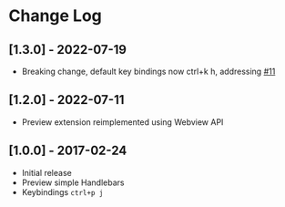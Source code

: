 # Change Log

## [1.3.0] - 2022-07-19
- Breaking change, default key bindings now ctrl+k h, addressing [#11](https://github.com/chaliy/vscode-handlebars-preview/issues/11)

## [1.2.0] - 2022-07-11
- Preview extension reimplemented using Webview API

## [1.0.0] - 2017-02-24
- Initial release
- Preview simple Handlebars
- Keybindings `ctrl+p j`
